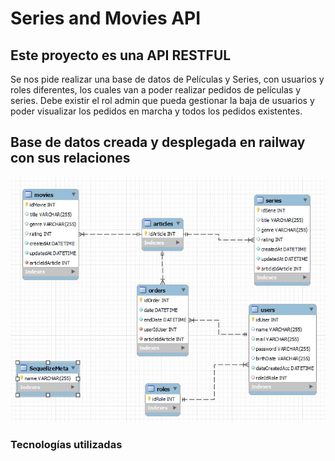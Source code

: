 # Series and Movies API


## Este proyecto es una API RESTFUL
Se nos pide realizar una base de datos de Películas y Series, con usuarios y roles diferentes, los cuales 
van a poder realizar pedidos de películas y series. Debe existir el rol admin que pueda gestionar la baja 
de usuarios y poder visualizar los pedidos en marcha y todos los pedidos existentes. 


## Base de datos creada y desplegada en railway con sus relaciones
![Database](/assets/CapturaRelationsBD.jpg "Database Structure")

### Tecnologías utilizadas

